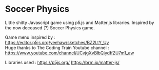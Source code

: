 # Soccer Physics
Little shitty Javascript game using p5.js and Matter.js libraries.
Inspired by the now deceased (?) Soccer Physics game.

Game menu inspired by : https://editor.p5js.org/yeehaw/sketches/BZ2LtY_Uy  
Huge thanks to The Coding Train Youtube channel : https://www.youtube.com/channel/UCvjgXvBlbQiydffZU7m1_aw

Libraries used :
https://p5js.org/
https://brm.io/matter-js/

